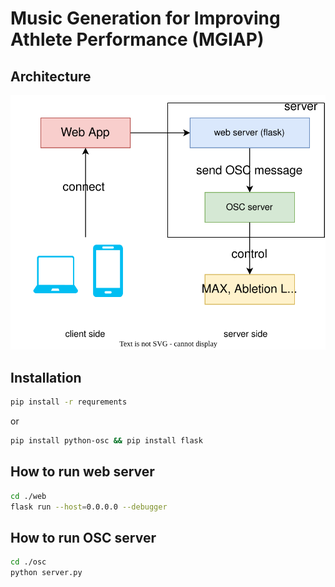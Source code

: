 # Music Generation for Improving Athlete Performance (MGIAP)

## Architecture

![](arch.svg)



## Installation

```sh
pip install -r requrements
```
or
```sh
pip install python-osc && pip install flask
```

## How to run web server
```sh
cd ./web
flask run --host=0.0.0.0 --debugger
```

## How to run OSC server
```sh
cd ./osc
python server.py
```


